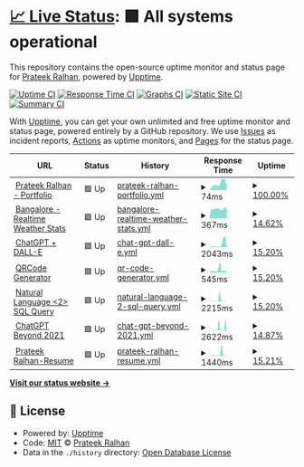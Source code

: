 # [📈 Live Status](https://prateekralhan.github.io/status): <!--live status--> **🟩 All systems operational**

This repository contains the open-source uptime monitor and status page for [Prateek Ralhan](https://prateekralhan.github.io), powered by [Upptime](https://github.com/upptime/upptime).

[![Uptime CI](https://github.com/prateekralhan/status/workflows/Uptime%20CI/badge.svg)](https://github.com/prateekralhan/status/actions?query=workflow%3A%22Uptime+CI%22)
[![Response Time CI](https://github.com/prateekralhan/status/workflows/Response%20Time%20CI/badge.svg)](https://github.com/prateekralhan/status/actions?query=workflow%3A%22Response+Time+CI%22)
[![Graphs CI](https://github.com/prateekralhan/status/workflows/Graphs%20CI/badge.svg)](https://github.com/prateekralhan/status/actions?query=workflow%3A%22Graphs+CI%22)
[![Static Site CI](https://github.com/prateekralhan/status/workflows/Static%20Site%20CI/badge.svg)](https://github.com/prateekralhan/status/actions?query=workflow%3A%22Static+Site+CI%22)
[![Summary CI](https://github.com/prateekralhan/status/workflows/Summary%20CI/badge.svg)](https://github.com/prateekralhan/status/actions?query=workflow%3A%22Summary+CI%22)

With [Upptime](https://upptime.js.org), you can get your own unlimited and free uptime monitor and status page, powered entirely by a GitHub repository. We use [Issues](https://github.com/prateekralhan/status/issues) as incident reports, [Actions](https://github.com/prateekralhan/status/actions) as uptime monitors, and [Pages](https://prateekralhan.github.io/status) for the status page.

<!--start: status pages-->
<!-- This summary is generated by Upptime (https://github.com/upptime/upptime) -->
<!-- Do not edit this manually, your changes will be overwritten -->
<!-- prettier-ignore -->
| URL | Status | History | Response Time | Uptime |
| --- | ------ | ------- | ------------- | ------ |
| <img alt="" src="https://icons.duckduckgo.com/ip3/prateekralhan.github.io.ico" height="13"> [Prateek Ralhan - Portfolio](https://prateekralhan.github.io/) | 🟩 Up | [prateek-ralhan-portfolio.yml](https://github.com/prateekralhan/status/commits/HEAD/history/prateek-ralhan-portfolio.yml) | <details><summary><img alt="Response time graph" src="./graphs/prateek-ralhan-portfolio/response-time-week.png" height="20"> 74ms</summary><br><a href="https://prateekralhan.github.io/status/history/prateek-ralhan-portfolio"><img alt="Response time 81" src="https://img.shields.io/endpoint?url=https%3A%2F%2Fraw.githubusercontent.com%2Fprateekralhan%2Fstatus%2FHEAD%2Fapi%2Fprateek-ralhan-portfolio%2Fresponse-time.json"></a><br><a href="https://prateekralhan.github.io/status/history/prateek-ralhan-portfolio"><img alt="24-hour response time 46" src="https://img.shields.io/endpoint?url=https%3A%2F%2Fraw.githubusercontent.com%2Fprateekralhan%2Fstatus%2FHEAD%2Fapi%2Fprateek-ralhan-portfolio%2Fresponse-time-day.json"></a><br><a href="https://prateekralhan.github.io/status/history/prateek-ralhan-portfolio"><img alt="7-day response time 74" src="https://img.shields.io/endpoint?url=https%3A%2F%2Fraw.githubusercontent.com%2Fprateekralhan%2Fstatus%2FHEAD%2Fapi%2Fprateek-ralhan-portfolio%2Fresponse-time-week.json"></a><br><a href="https://prateekralhan.github.io/status/history/prateek-ralhan-portfolio"><img alt="30-day response time 83" src="https://img.shields.io/endpoint?url=https%3A%2F%2Fraw.githubusercontent.com%2Fprateekralhan%2Fstatus%2FHEAD%2Fapi%2Fprateek-ralhan-portfolio%2Fresponse-time-month.json"></a><br><a href="https://prateekralhan.github.io/status/history/prateek-ralhan-portfolio"><img alt="1-year response time 81" src="https://img.shields.io/endpoint?url=https%3A%2F%2Fraw.githubusercontent.com%2Fprateekralhan%2Fstatus%2FHEAD%2Fapi%2Fprateek-ralhan-portfolio%2Fresponse-time-year.json"></a></details> | <details><summary><a href="https://prateekralhan.github.io/status/history/prateek-ralhan-portfolio">100.00%</a></summary><a href="https://prateekralhan.github.io/status/history/prateek-ralhan-portfolio"><img alt="All-time uptime 100.00%" src="https://img.shields.io/endpoint?url=https%3A%2F%2Fraw.githubusercontent.com%2Fprateekralhan%2Fstatus%2FHEAD%2Fapi%2Fprateek-ralhan-portfolio%2Fuptime.json"></a><br><a href="https://prateekralhan.github.io/status/history/prateek-ralhan-portfolio"><img alt="24-hour uptime 100.00%" src="https://img.shields.io/endpoint?url=https%3A%2F%2Fraw.githubusercontent.com%2Fprateekralhan%2Fstatus%2FHEAD%2Fapi%2Fprateek-ralhan-portfolio%2Fuptime-day.json"></a><br><a href="https://prateekralhan.github.io/status/history/prateek-ralhan-portfolio"><img alt="7-day uptime 100.00%" src="https://img.shields.io/endpoint?url=https%3A%2F%2Fraw.githubusercontent.com%2Fprateekralhan%2Fstatus%2FHEAD%2Fapi%2Fprateek-ralhan-portfolio%2Fuptime-week.json"></a><br><a href="https://prateekralhan.github.io/status/history/prateek-ralhan-portfolio"><img alt="30-day uptime 100.00%" src="https://img.shields.io/endpoint?url=https%3A%2F%2Fraw.githubusercontent.com%2Fprateekralhan%2Fstatus%2FHEAD%2Fapi%2Fprateek-ralhan-portfolio%2Fuptime-month.json"></a><br><a href="https://prateekralhan.github.io/status/history/prateek-ralhan-portfolio"><img alt="1-year uptime 100.00%" src="https://img.shields.io/endpoint?url=https%3A%2F%2Fraw.githubusercontent.com%2Fprateekralhan%2Fstatus%2FHEAD%2Fapi%2Fprateek-ralhan-portfolio%2Fuptime-year.json"></a></details>
| <img alt="" src="https://icons.duckduckgo.com/ip3/bangalore-weather-stats.onrender.com.ico" height="13"> [Bangalore - Realtime Weather Stats](https://bangalore-weather-stats.onrender.com/) | 🟩 Up | [bangalore-realtime-weather-stats.yml](https://github.com/prateekralhan/status/commits/HEAD/history/bangalore-realtime-weather-stats.yml) | <details><summary><img alt="Response time graph" src="./graphs/bangalore-realtime-weather-stats/response-time-week.png" height="20"> 367ms</summary><br><a href="https://prateekralhan.github.io/status/history/bangalore-realtime-weather-stats"><img alt="Response time 1668" src="https://img.shields.io/endpoint?url=https%3A%2F%2Fraw.githubusercontent.com%2Fprateekralhan%2Fstatus%2FHEAD%2Fapi%2Fbangalore-realtime-weather-stats%2Fresponse-time.json"></a><br><a href="https://prateekralhan.github.io/status/history/bangalore-realtime-weather-stats"><img alt="24-hour response time 391" src="https://img.shields.io/endpoint?url=https%3A%2F%2Fraw.githubusercontent.com%2Fprateekralhan%2Fstatus%2FHEAD%2Fapi%2Fbangalore-realtime-weather-stats%2Fresponse-time-day.json"></a><br><a href="https://prateekralhan.github.io/status/history/bangalore-realtime-weather-stats"><img alt="7-day response time 367" src="https://img.shields.io/endpoint?url=https%3A%2F%2Fraw.githubusercontent.com%2Fprateekralhan%2Fstatus%2FHEAD%2Fapi%2Fbangalore-realtime-weather-stats%2Fresponse-time-week.json"></a><br><a href="https://prateekralhan.github.io/status/history/bangalore-realtime-weather-stats"><img alt="30-day response time 918" src="https://img.shields.io/endpoint?url=https%3A%2F%2Fraw.githubusercontent.com%2Fprateekralhan%2Fstatus%2FHEAD%2Fapi%2Fbangalore-realtime-weather-stats%2Fresponse-time-month.json"></a><br><a href="https://prateekralhan.github.io/status/history/bangalore-realtime-weather-stats"><img alt="1-year response time 1668" src="https://img.shields.io/endpoint?url=https%3A%2F%2Fraw.githubusercontent.com%2Fprateekralhan%2Fstatus%2FHEAD%2Fapi%2Fbangalore-realtime-weather-stats%2Fresponse-time-year.json"></a></details> | <details><summary><a href="https://prateekralhan.github.io/status/history/bangalore-realtime-weather-stats">14.62%</a></summary><a href="https://prateekralhan.github.io/status/history/bangalore-realtime-weather-stats"><img alt="All-time uptime 34.46%" src="https://img.shields.io/endpoint?url=https%3A%2F%2Fraw.githubusercontent.com%2Fprateekralhan%2Fstatus%2FHEAD%2Fapi%2Fbangalore-realtime-weather-stats%2Fuptime.json"></a><br><a href="https://prateekralhan.github.io/status/history/bangalore-realtime-weather-stats"><img alt="24-hour uptime 98.68%" src="https://img.shields.io/endpoint?url=https%3A%2F%2Fraw.githubusercontent.com%2Fprateekralhan%2Fstatus%2FHEAD%2Fapi%2Fbangalore-realtime-weather-stats%2Fuptime-day.json"></a><br><a href="https://prateekralhan.github.io/status/history/bangalore-realtime-weather-stats"><img alt="7-day uptime 14.62%" src="https://img.shields.io/endpoint?url=https%3A%2F%2Fraw.githubusercontent.com%2Fprateekralhan%2Fstatus%2FHEAD%2Fapi%2Fbangalore-realtime-weather-stats%2Fuptime-week.json"></a><br><a href="https://prateekralhan.github.io/status/history/bangalore-realtime-weather-stats"><img alt="30-day uptime 19.78%" src="https://img.shields.io/endpoint?url=https%3A%2F%2Fraw.githubusercontent.com%2Fprateekralhan%2Fstatus%2FHEAD%2Fapi%2Fbangalore-realtime-weather-stats%2Fuptime-month.json"></a><br><a href="https://prateekralhan.github.io/status/history/bangalore-realtime-weather-stats"><img alt="1-year uptime 34.46%" src="https://img.shields.io/endpoint?url=https%3A%2F%2Fraw.githubusercontent.com%2Fprateekralhan%2Fstatus%2FHEAD%2Fapi%2Fbangalore-realtime-weather-stats%2Fuptime-year.json"></a></details>
| <img alt="" src="https://icons.duckduckgo.com/ip3/streamlit-chatgpt-dalle2.onrender.com.ico" height="13"> [ChatGPT + DALL-E](https://streamlit-chatgpt-dalle2.onrender.com/) | 🟩 Up | [chat-gpt-dall-e.yml](https://github.com/prateekralhan/status/commits/HEAD/history/chat-gpt-dall-e.yml) | <details><summary><img alt="Response time graph" src="./graphs/chat-gpt-dall-e/response-time-week.png" height="20"> 2043ms</summary><br><a href="https://prateekralhan.github.io/status/history/chat-gpt-dall-e"><img alt="Response time 1521" src="https://img.shields.io/endpoint?url=https%3A%2F%2Fraw.githubusercontent.com%2Fprateekralhan%2Fstatus%2FHEAD%2Fapi%2Fchat-gpt-dall-e%2Fresponse-time.json"></a><br><a href="https://prateekralhan.github.io/status/history/chat-gpt-dall-e"><img alt="24-hour response time 4466" src="https://img.shields.io/endpoint?url=https%3A%2F%2Fraw.githubusercontent.com%2Fprateekralhan%2Fstatus%2FHEAD%2Fapi%2Fchat-gpt-dall-e%2Fresponse-time-day.json"></a><br><a href="https://prateekralhan.github.io/status/history/chat-gpt-dall-e"><img alt="7-day response time 2043" src="https://img.shields.io/endpoint?url=https%3A%2F%2Fraw.githubusercontent.com%2Fprateekralhan%2Fstatus%2FHEAD%2Fapi%2Fchat-gpt-dall-e%2Fresponse-time-week.json"></a><br><a href="https://prateekralhan.github.io/status/history/chat-gpt-dall-e"><img alt="30-day response time 1365" src="https://img.shields.io/endpoint?url=https%3A%2F%2Fraw.githubusercontent.com%2Fprateekralhan%2Fstatus%2FHEAD%2Fapi%2Fchat-gpt-dall-e%2Fresponse-time-month.json"></a><br><a href="https://prateekralhan.github.io/status/history/chat-gpt-dall-e"><img alt="1-year response time 1521" src="https://img.shields.io/endpoint?url=https%3A%2F%2Fraw.githubusercontent.com%2Fprateekralhan%2Fstatus%2FHEAD%2Fapi%2Fchat-gpt-dall-e%2Fresponse-time-year.json"></a></details> | <details><summary><a href="https://prateekralhan.github.io/status/history/chat-gpt-dall-e">15.20%</a></summary><a href="https://prateekralhan.github.io/status/history/chat-gpt-dall-e"><img alt="All-time uptime 34.41%" src="https://img.shields.io/endpoint?url=https%3A%2F%2Fraw.githubusercontent.com%2Fprateekralhan%2Fstatus%2FHEAD%2Fapi%2Fchat-gpt-dall-e%2Fuptime.json"></a><br><a href="https://prateekralhan.github.io/status/history/chat-gpt-dall-e"><img alt="24-hour uptime 99.29%" src="https://img.shields.io/endpoint?url=https%3A%2F%2Fraw.githubusercontent.com%2Fprateekralhan%2Fstatus%2FHEAD%2Fapi%2Fchat-gpt-dall-e%2Fuptime-day.json"></a><br><a href="https://prateekralhan.github.io/status/history/chat-gpt-dall-e"><img alt="7-day uptime 15.20%" src="https://img.shields.io/endpoint?url=https%3A%2F%2Fraw.githubusercontent.com%2Fprateekralhan%2Fstatus%2FHEAD%2Fapi%2Fchat-gpt-dall-e%2Fuptime-week.json"></a><br><a href="https://prateekralhan.github.io/status/history/chat-gpt-dall-e"><img alt="30-day uptime 20.12%" src="https://img.shields.io/endpoint?url=https%3A%2F%2Fraw.githubusercontent.com%2Fprateekralhan%2Fstatus%2FHEAD%2Fapi%2Fchat-gpt-dall-e%2Fuptime-month.json"></a><br><a href="https://prateekralhan.github.io/status/history/chat-gpt-dall-e"><img alt="1-year uptime 34.41%" src="https://img.shields.io/endpoint?url=https%3A%2F%2Fraw.githubusercontent.com%2Fprateekralhan%2Fstatus%2FHEAD%2Fapi%2Fchat-gpt-dall-e%2Fuptime-year.json"></a></details>
| <img alt="" src="https://icons.duckduckgo.com/ip3/qrcode-generator.onrender.com.ico" height="13"> [QRCode Generator](https://qrcode-generator.onrender.com/) | 🟩 Up | [qr-code-generator.yml](https://github.com/prateekralhan/status/commits/HEAD/history/qr-code-generator.yml) | <details><summary><img alt="Response time graph" src="./graphs/qr-code-generator/response-time-week.png" height="20"> 545ms</summary><br><a href="https://prateekralhan.github.io/status/history/qr-code-generator"><img alt="Response time 1266" src="https://img.shields.io/endpoint?url=https%3A%2F%2Fraw.githubusercontent.com%2Fprateekralhan%2Fstatus%2FHEAD%2Fapi%2Fqr-code-generator%2Fresponse-time.json"></a><br><a href="https://prateekralhan.github.io/status/history/qr-code-generator"><img alt="24-hour response time 652" src="https://img.shields.io/endpoint?url=https%3A%2F%2Fraw.githubusercontent.com%2Fprateekralhan%2Fstatus%2FHEAD%2Fapi%2Fqr-code-generator%2Fresponse-time-day.json"></a><br><a href="https://prateekralhan.github.io/status/history/qr-code-generator"><img alt="7-day response time 545" src="https://img.shields.io/endpoint?url=https%3A%2F%2Fraw.githubusercontent.com%2Fprateekralhan%2Fstatus%2FHEAD%2Fapi%2Fqr-code-generator%2Fresponse-time-week.json"></a><br><a href="https://prateekralhan.github.io/status/history/qr-code-generator"><img alt="30-day response time 1366" src="https://img.shields.io/endpoint?url=https%3A%2F%2Fraw.githubusercontent.com%2Fprateekralhan%2Fstatus%2FHEAD%2Fapi%2Fqr-code-generator%2Fresponse-time-month.json"></a><br><a href="https://prateekralhan.github.io/status/history/qr-code-generator"><img alt="1-year response time 1266" src="https://img.shields.io/endpoint?url=https%3A%2F%2Fraw.githubusercontent.com%2Fprateekralhan%2Fstatus%2FHEAD%2Fapi%2Fqr-code-generator%2Fresponse-time-year.json"></a></details> | <details><summary><a href="https://prateekralhan.github.io/status/history/qr-code-generator">15.20%</a></summary><a href="https://prateekralhan.github.io/status/history/qr-code-generator"><img alt="All-time uptime 34.05%" src="https://img.shields.io/endpoint?url=https%3A%2F%2Fraw.githubusercontent.com%2Fprateekralhan%2Fstatus%2FHEAD%2Fapi%2Fqr-code-generator%2Fuptime.json"></a><br><a href="https://prateekralhan.github.io/status/history/qr-code-generator"><img alt="24-hour uptime 99.22%" src="https://img.shields.io/endpoint?url=https%3A%2F%2Fraw.githubusercontent.com%2Fprateekralhan%2Fstatus%2FHEAD%2Fapi%2Fqr-code-generator%2Fuptime-day.json"></a><br><a href="https://prateekralhan.github.io/status/history/qr-code-generator"><img alt="7-day uptime 15.20%" src="https://img.shields.io/endpoint?url=https%3A%2F%2Fraw.githubusercontent.com%2Fprateekralhan%2Fstatus%2FHEAD%2Fapi%2Fqr-code-generator%2Fuptime-week.json"></a><br><a href="https://prateekralhan.github.io/status/history/qr-code-generator"><img alt="30-day uptime 19.67%" src="https://img.shields.io/endpoint?url=https%3A%2F%2Fraw.githubusercontent.com%2Fprateekralhan%2Fstatus%2FHEAD%2Fapi%2Fqr-code-generator%2Fuptime-month.json"></a><br><a href="https://prateekralhan.github.io/status/history/qr-code-generator"><img alt="1-year uptime 34.05%" src="https://img.shields.io/endpoint?url=https%3A%2F%2Fraw.githubusercontent.com%2Fprateekralhan%2Fstatus%2FHEAD%2Fapi%2Fqr-code-generator%2Fuptime-year.json"></a></details>
| <img alt="" src="https://icons.duckduckgo.com/ip3/natural-language-2-sql-queries.onrender.com.ico" height="13"> [Natural Language <2> SQL Query](https://natural-language-2-sql-queries.onrender.com/) | 🟩 Up | [natural-language-2-sql-query.yml](https://github.com/prateekralhan/status/commits/HEAD/history/natural-language-2-sql-query.yml) | <details><summary><img alt="Response time graph" src="./graphs/natural-language-2-sql-query/response-time-week.png" height="20"> 2215ms</summary><br><a href="https://prateekralhan.github.io/status/history/natural-language-2-sql-query"><img alt="Response time 2099" src="https://img.shields.io/endpoint?url=https%3A%2F%2Fraw.githubusercontent.com%2Fprateekralhan%2Fstatus%2FHEAD%2Fapi%2Fnatural-language-2-sql-query%2Fresponse-time.json"></a><br><a href="https://prateekralhan.github.io/status/history/natural-language-2-sql-query"><img alt="24-hour response time 692" src="https://img.shields.io/endpoint?url=https%3A%2F%2Fraw.githubusercontent.com%2Fprateekralhan%2Fstatus%2FHEAD%2Fapi%2Fnatural-language-2-sql-query%2Fresponse-time-day.json"></a><br><a href="https://prateekralhan.github.io/status/history/natural-language-2-sql-query"><img alt="7-day response time 2215" src="https://img.shields.io/endpoint?url=https%3A%2F%2Fraw.githubusercontent.com%2Fprateekralhan%2Fstatus%2FHEAD%2Fapi%2Fnatural-language-2-sql-query%2Fresponse-time-week.json"></a><br><a href="https://prateekralhan.github.io/status/history/natural-language-2-sql-query"><img alt="30-day response time 1375" src="https://img.shields.io/endpoint?url=https%3A%2F%2Fraw.githubusercontent.com%2Fprateekralhan%2Fstatus%2FHEAD%2Fapi%2Fnatural-language-2-sql-query%2Fresponse-time-month.json"></a><br><a href="https://prateekralhan.github.io/status/history/natural-language-2-sql-query"><img alt="1-year response time 2099" src="https://img.shields.io/endpoint?url=https%3A%2F%2Fraw.githubusercontent.com%2Fprateekralhan%2Fstatus%2FHEAD%2Fapi%2Fnatural-language-2-sql-query%2Fresponse-time-year.json"></a></details> | <details><summary><a href="https://prateekralhan.github.io/status/history/natural-language-2-sql-query">15.20%</a></summary><a href="https://prateekralhan.github.io/status/history/natural-language-2-sql-query"><img alt="All-time uptime 33.58%" src="https://img.shields.io/endpoint?url=https%3A%2F%2Fraw.githubusercontent.com%2Fprateekralhan%2Fstatus%2FHEAD%2Fapi%2Fnatural-language-2-sql-query%2Fuptime.json"></a><br><a href="https://prateekralhan.github.io/status/history/natural-language-2-sql-query"><img alt="24-hour uptime 99.21%" src="https://img.shields.io/endpoint?url=https%3A%2F%2Fraw.githubusercontent.com%2Fprateekralhan%2Fstatus%2FHEAD%2Fapi%2Fnatural-language-2-sql-query%2Fuptime-day.json"></a><br><a href="https://prateekralhan.github.io/status/history/natural-language-2-sql-query"><img alt="7-day uptime 15.20%" src="https://img.shields.io/endpoint?url=https%3A%2F%2Fraw.githubusercontent.com%2Fprateekralhan%2Fstatus%2FHEAD%2Fapi%2Fnatural-language-2-sql-query%2Fuptime-week.json"></a><br><a href="https://prateekralhan.github.io/status/history/natural-language-2-sql-query"><img alt="30-day uptime 19.95%" src="https://img.shields.io/endpoint?url=https%3A%2F%2Fraw.githubusercontent.com%2Fprateekralhan%2Fstatus%2FHEAD%2Fapi%2Fnatural-language-2-sql-query%2Fuptime-month.json"></a><br><a href="https://prateekralhan.github.io/status/history/natural-language-2-sql-query"><img alt="1-year uptime 33.58%" src="https://img.shields.io/endpoint?url=https%3A%2F%2Fraw.githubusercontent.com%2Fprateekralhan%2Fstatus%2FHEAD%2Fapi%2Fnatural-language-2-sql-query%2Fuptime-year.json"></a></details>
| <img alt="" src="https://icons.duckduckgo.com/ip3/chatgpt-beyond-2021.onrender.com.ico" height="13"> [ChatGPT Beyond 2021](https://chatgpt-beyond-2021.onrender.com/) | 🟩 Up | [chat-gpt-beyond-2021.yml](https://github.com/prateekralhan/status/commits/HEAD/history/chat-gpt-beyond-2021.yml) | <details><summary><img alt="Response time graph" src="./graphs/chat-gpt-beyond-2021/response-time-week.png" height="20"> 2622ms</summary><br><a href="https://prateekralhan.github.io/status/history/chat-gpt-beyond-2021"><img alt="Response time 1773" src="https://img.shields.io/endpoint?url=https%3A%2F%2Fraw.githubusercontent.com%2Fprateekralhan%2Fstatus%2FHEAD%2Fapi%2Fchat-gpt-beyond-2021%2Fresponse-time.json"></a><br><a href="https://prateekralhan.github.io/status/history/chat-gpt-beyond-2021"><img alt="24-hour response time 2653" src="https://img.shields.io/endpoint?url=https%3A%2F%2Fraw.githubusercontent.com%2Fprateekralhan%2Fstatus%2FHEAD%2Fapi%2Fchat-gpt-beyond-2021%2Fresponse-time-day.json"></a><br><a href="https://prateekralhan.github.io/status/history/chat-gpt-beyond-2021"><img alt="7-day response time 2622" src="https://img.shields.io/endpoint?url=https%3A%2F%2Fraw.githubusercontent.com%2Fprateekralhan%2Fstatus%2FHEAD%2Fapi%2Fchat-gpt-beyond-2021%2Fresponse-time-week.json"></a><br><a href="https://prateekralhan.github.io/status/history/chat-gpt-beyond-2021"><img alt="30-day response time 1782" src="https://img.shields.io/endpoint?url=https%3A%2F%2Fraw.githubusercontent.com%2Fprateekralhan%2Fstatus%2FHEAD%2Fapi%2Fchat-gpt-beyond-2021%2Fresponse-time-month.json"></a><br><a href="https://prateekralhan.github.io/status/history/chat-gpt-beyond-2021"><img alt="1-year response time 1773" src="https://img.shields.io/endpoint?url=https%3A%2F%2Fraw.githubusercontent.com%2Fprateekralhan%2Fstatus%2FHEAD%2Fapi%2Fchat-gpt-beyond-2021%2Fresponse-time-year.json"></a></details> | <details><summary><a href="https://prateekralhan.github.io/status/history/chat-gpt-beyond-2021">14.87%</a></summary><a href="https://prateekralhan.github.io/status/history/chat-gpt-beyond-2021"><img alt="All-time uptime 33.90%" src="https://img.shields.io/endpoint?url=https%3A%2F%2Fraw.githubusercontent.com%2Fprateekralhan%2Fstatus%2FHEAD%2Fapi%2Fchat-gpt-beyond-2021%2Fuptime.json"></a><br><a href="https://prateekralhan.github.io/status/history/chat-gpt-beyond-2021"><img alt="24-hour uptime 96.88%" src="https://img.shields.io/endpoint?url=https%3A%2F%2Fraw.githubusercontent.com%2Fprateekralhan%2Fstatus%2FHEAD%2Fapi%2Fchat-gpt-beyond-2021%2Fuptime-day.json"></a><br><a href="https://prateekralhan.github.io/status/history/chat-gpt-beyond-2021"><img alt="7-day uptime 14.87%" src="https://img.shields.io/endpoint?url=https%3A%2F%2Fraw.githubusercontent.com%2Fprateekralhan%2Fstatus%2FHEAD%2Fapi%2Fchat-gpt-beyond-2021%2Fuptime-week.json"></a><br><a href="https://prateekralhan.github.io/status/history/chat-gpt-beyond-2021"><img alt="30-day uptime 19.77%" src="https://img.shields.io/endpoint?url=https%3A%2F%2Fraw.githubusercontent.com%2Fprateekralhan%2Fstatus%2FHEAD%2Fapi%2Fchat-gpt-beyond-2021%2Fuptime-month.json"></a><br><a href="https://prateekralhan.github.io/status/history/chat-gpt-beyond-2021"><img alt="1-year uptime 33.90%" src="https://img.shields.io/endpoint?url=https%3A%2F%2Fraw.githubusercontent.com%2Fprateekralhan%2Fstatus%2FHEAD%2Fapi%2Fchat-gpt-beyond-2021%2Fuptime-year.json"></a></details>
| <img alt="" src="https://icons.duckduckgo.com/ip3/prateek-online-resume-render.onrender.com.ico" height="13"> [Prateek Ralhan-Resume](https://prateek-online-resume-render.onrender.com/) | 🟩 Up | [prateek-ralhan-resume.yml](https://github.com/prateekralhan/status/commits/HEAD/history/prateek-ralhan-resume.yml) | <details><summary><img alt="Response time graph" src="./graphs/prateek-ralhan-resume/response-time-week.png" height="20"> 1440ms</summary><br><a href="https://prateekralhan.github.io/status/history/prateek-ralhan-resume"><img alt="Response time 1439" src="https://img.shields.io/endpoint?url=https%3A%2F%2Fraw.githubusercontent.com%2Fprateekralhan%2Fstatus%2FHEAD%2Fapi%2Fprateek-ralhan-resume%2Fresponse-time.json"></a><br><a href="https://prateekralhan.github.io/status/history/prateek-ralhan-resume"><img alt="24-hour response time 308" src="https://img.shields.io/endpoint?url=https%3A%2F%2Fraw.githubusercontent.com%2Fprateekralhan%2Fstatus%2FHEAD%2Fapi%2Fprateek-ralhan-resume%2Fresponse-time-day.json"></a><br><a href="https://prateekralhan.github.io/status/history/prateek-ralhan-resume"><img alt="7-day response time 1440" src="https://img.shields.io/endpoint?url=https%3A%2F%2Fraw.githubusercontent.com%2Fprateekralhan%2Fstatus%2FHEAD%2Fapi%2Fprateek-ralhan-resume%2Fresponse-time-week.json"></a><br><a href="https://prateekralhan.github.io/status/history/prateek-ralhan-resume"><img alt="30-day response time 721" src="https://img.shields.io/endpoint?url=https%3A%2F%2Fraw.githubusercontent.com%2Fprateekralhan%2Fstatus%2FHEAD%2Fapi%2Fprateek-ralhan-resume%2Fresponse-time-month.json"></a><br><a href="https://prateekralhan.github.io/status/history/prateek-ralhan-resume"><img alt="1-year response time 1439" src="https://img.shields.io/endpoint?url=https%3A%2F%2Fraw.githubusercontent.com%2Fprateekralhan%2Fstatus%2FHEAD%2Fapi%2Fprateek-ralhan-resume%2Fresponse-time-year.json"></a></details> | <details><summary><a href="https://prateekralhan.github.io/status/history/prateek-ralhan-resume">15.21%</a></summary><a href="https://prateekralhan.github.io/status/history/prateek-ralhan-resume"><img alt="All-time uptime 34.09%" src="https://img.shields.io/endpoint?url=https%3A%2F%2Fraw.githubusercontent.com%2Fprateekralhan%2Fstatus%2FHEAD%2Fapi%2Fprateek-ralhan-resume%2Fuptime.json"></a><br><a href="https://prateekralhan.github.io/status/history/prateek-ralhan-resume"><img alt="24-hour uptime 99.21%" src="https://img.shields.io/endpoint?url=https%3A%2F%2Fraw.githubusercontent.com%2Fprateekralhan%2Fstatus%2FHEAD%2Fapi%2Fprateek-ralhan-resume%2Fuptime-day.json"></a><br><a href="https://prateekralhan.github.io/status/history/prateek-ralhan-resume"><img alt="7-day uptime 15.21%" src="https://img.shields.io/endpoint?url=https%3A%2F%2Fraw.githubusercontent.com%2Fprateekralhan%2Fstatus%2FHEAD%2Fapi%2Fprateek-ralhan-resume%2Fuptime-week.json"></a><br><a href="https://prateekralhan.github.io/status/history/prateek-ralhan-resume"><img alt="30-day uptime 19.42%" src="https://img.shields.io/endpoint?url=https%3A%2F%2Fraw.githubusercontent.com%2Fprateekralhan%2Fstatus%2FHEAD%2Fapi%2Fprateek-ralhan-resume%2Fuptime-month.json"></a><br><a href="https://prateekralhan.github.io/status/history/prateek-ralhan-resume"><img alt="1-year uptime 34.09%" src="https://img.shields.io/endpoint?url=https%3A%2F%2Fraw.githubusercontent.com%2Fprateekralhan%2Fstatus%2FHEAD%2Fapi%2Fprateek-ralhan-resume%2Fuptime-year.json"></a></details>

<!--end: status pages-->

[**Visit our status website →**](https://prateekralhan.github.io/status)

## 📄 License

- Powered by: [Upptime](https://github.com/upptime/upptime)
- Code: [MIT](./LICENSE) © [Prateek Ralhan](https://prateekralhan.github.io/)
- Data in the `./history` directory: [Open Database License](https://opendatacommons.org/licenses/odbl/1-0/)

